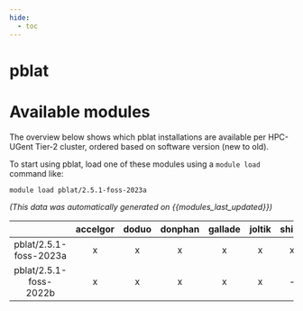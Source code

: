 ```yaml
---
hide:
  - toc
---
```


pblat
=====

# Available modules


The overview below shows which pblat installations are available per HPC-UGent Tier-2 cluster, ordered based on software version (new to old).

To start using pblat, load one of these modules using a `module load` command like:

```shell
module load pblat/2.5.1-foss-2023a
```

*(This data was automatically generated on {{modules_last_updated}})*  

| |accelgor|doduo|donphan|gallade|joltik|shinx|skitty|
| :---: | :---: | :---: | :---: | :---: | :---: | :---: | :---: |
|pblat/2.5.1-foss-2023a|x|x|x|x|x|x|x|
|pblat/2.5.1-foss-2022b|x|x|x|x|x|-|-|
